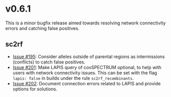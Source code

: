 # v0.6.1

This is a minor bugfix release aimed towards resolving network connectivity errors and catching false positives.

## sc2rf

- [Issue #195](https://github.com/ktmeaton/ncov-recombinant/issues/195): Consider alleles outside of parental regions as intermissions (conflicts) to catch false positives.
- [Issue #201](https://github.com/ktmeaton/ncov-recombinant/issues/201): Make LAPIS query of covSPECTRUM optional, to help with users with network connectivity issues. This can be set with the flag `lapis: false` in builds under the rule `sc2rf_recombinants`.
- [Issue #202](https://github.com/ktmeaton/ncov-recombinant/issues/202): Document connection errors related to LAPIS and provide options for solutions.
